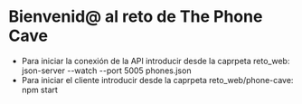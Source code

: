 # Bienvenid@ al reto de The Phone Cave

- Para iniciar la conexión de la API introducir desde la caprpeta reto_web: json-server --watch --port 5005 phones.json
- Para iniciar el cliente introducir desde la caprpeta reto_web/phone-cave: npm start


